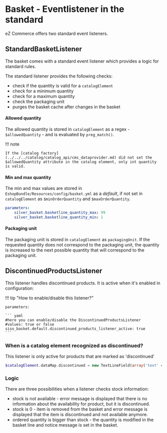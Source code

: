 # Basket - Eventlistener in the standard

eZ Commerce offers two standard event listeners.

## StandardBasketListener

The basket comes with a standard event listener which provides a logic for standard rules.

The standard listener provides the following checks:

- check if the quantity is valid for a `catalogElement`
- check for a minimum quantity 
- check for a maximum quantity
- check the packaging unit
- purges the basket cache after changes in the basket

#### Allowed quantity

The allowed quantity is stored in `catalogElement` as a regex - `$allowedQuantity` - and is evaluated by `preg_match()`.

!!! note

    If the [catalog factory](../../../catalog/catalog_api/cms_dataprovider.md) did not set the $allowedQuantity attribute in the catalog element, only int quantity is valid.

#### Min and max quantity

The min and max values are stored in `EshopBundle/Resources/config/basket.yml` as a *default*, if not set in `catalogElement` as `$minOrderQuantity` and `$maxOrderQuantity`.

``` yaml
parameters:
    silver_basket.basketline_quantity_max: 99
    silver_basket.basketline_quantity_min: 1
```

#### Packaging unit

The packaging unit is stored in `catalogElement` as `packagingUnit`. If the requested quantity does not correspond to the packaging unit, the quantity is increased to the next possible quantity that will correspond to the packaging unit.

## DiscontinuedProductsListener

This listener handles discontinued products. It is active when it's enabled in configuration:

!!! tip "How to enable/disable this listener?"

    parameters:

    ``` yaml
    #here you can enable/disable the DiscontinuedProductsListener
    #values: true or false
    siso_basket.default.discontinued_products_listener_active: true
    ```

### When is a catalog element recognized as discontinued?

This listener is only active for products that are marked as 'discontinued'

``` php
$catalogElement.dataMap.discontinued = new TextLineField(array('text' => 1));
```

### Logic

There are three possibilities when a listener checks stock information:

- stock is not available - error message is displayed that there is no information about the availability for product, but it is discontinued.
- stock is 0 - item is removed from the basket and error message is displayed that the item is discontinued and not available anymore.
- ordered quantity is bigger than stock - the quantity is modified in the basket line and notice message is set in the basket.
